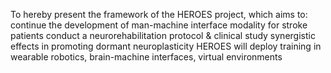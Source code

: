 To hereby present the framework of the HEROES project, which aims to: continue the development of man-machine interface modality for stroke patients conduct a neurorehabilitation protocol & clinical study synergistic effects in promoting dormant neuroplasticity HEROES will deploy training in wearable robotics, brain-machine interfaces, virtual environments